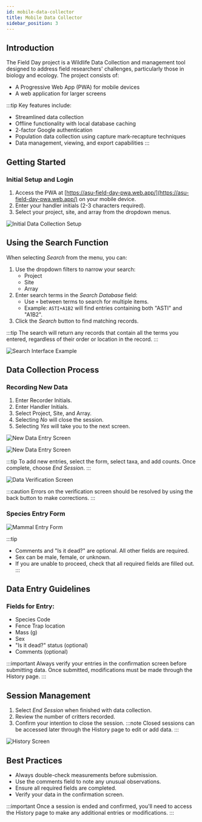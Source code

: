 ```yaml
---
id: mobile-data-collector
title: Mobile Data Collector
sidebar_position: 3
---
```


## Introduction

The Field Day project is a Wildlife Data Collection and management tool designed to address field researchers' challenges, particularly those in biology and ecology. The project consists of:

* A Progressive Web App (PWA) for mobile devices
* A web application for larger screens

:::tip Key features include:
* Streamlined data collection
* Offline functionality with local database caching
* 2-factor Google authentication
* Population data collection using capture mark-recapture techniques
* Data management, viewing, and export capabilities
:::

## Getting Started

### Initial Setup and Login

1. Access the PWA at [https://asu-field-day-pwa.web.app/](https://asu-field-day-pwa.web.app/) on your mobile device.
2. Enter your handler initials (2-3 characters required).
3. Select your project, site, and array from the dropdown menus.

![Initial Data Collection Setup](../static/img/mobile/home.png)

## Using the Search Function

When selecting *Search* from the menu, you can:

1. Use the dropdown filters to narrow your search:
   * Project
   * Site
   * Array
2. Enter search terms in the *Search Database* field:
   * Use `+` between terms to search for multiple items.
   * Example: `ASTI+A1B2` will find entries containing both "ASTI" and "A1B2".
3. Click the *Search* button to find matching records.

:::tip
The search will return any records that contain all the terms you entered, regardless of their order or location in the record.
:::

![Search Interface Example](../static/img/mobile/search.png)

## Data Collection Process

### Recording New Data

1. Enter Recorder Initials.
2. Enter Handler Initials.
3. Select Project, Site, and Array.
4. Selecting *No* will close the session.
5. Selecting *Yes* will take you to the next screen.

![New Data Entry Screen](../static/img/mobile/newSession.png)

![New Data Entry Screen](../static/img/mobile/dataentry.png)

:::tip
To add new entries, select the form, select taxa, and add counts. Once complete, choose *End Session*.
:::

![Data Verification Screen](../static/img/mobile/verify.png)

:::caution
Errors on the verification screen should be resolved by using the back button to make corrections.
:::

### Species Entry Form

![Mammal Entry Form](../static/img/mobile/mammal.png)

:::tip
* Comments and "Is it dead?" are optional. All other fields are required.
* Sex can be male, female, or unknown.
* If you are unable to proceed, check that all required fields are filled out.
:::

## Data Entry Guidelines

### Fields for Entry:

* Species Code
* Fence Trap location
* Mass (g)
* Sex
* "Is it dead?" status (optional)
* Comments (optional)

:::important
Always verify your entries in the confirmation screen before submitting data. Once submitted, modifications must be made through the History page.
:::

## Session Management

1. Select *End Session* when finished with data collection.
2. Review the number of critters recorded.
3. Confirm your intention to close the session.
:::note
Closed sessions can be accessed later through the History page to edit or add data.
:::

![History Screen](../static/img/mobile/complete.png)

## Best Practices

* Always double-check measurements before submission.
* Use the comments field to note any unusual observations.
* Ensure all required fields are completed.
* Verify your data in the confirmation screen.

:::important
Once a session is ended and confirmed, you'll need to access the History page to make any additional entries or modifications.
:::